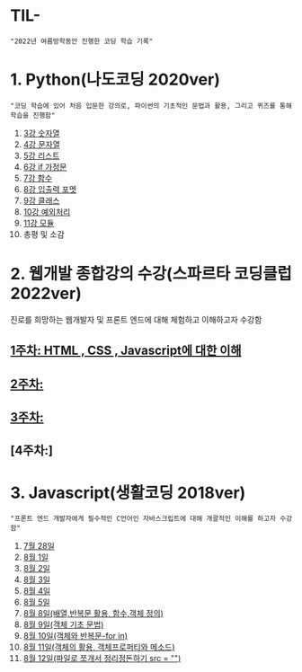 # TIL-

```"2022년 여름방학동안 진행한 코딩 학습 기록"```

# 1. Python(나도코딩 2020ver)

```"코딩 학습에 있어 처음 입문한 강의로, 파이썬의 기초적인 문법과 활용, 그리고 퀴즈를 통해 학습을 진행함"```

1. [3강 숫자열](https://github.com/ThovenhairWorrior/-1-/blob/main/README.md)
2. [4강 문자열](https://github.com/ThovenhairWorrior/6-23-/blob/main/README.md)
3. [5강 리스트](https://github.com/ThovenhairWorrior/6.25-/blob/main/README.md)
4. [6강 if 가정문](https://github.com/ThovenhairWorrior/6.28-/blob/main/README.md)
5. [7강 함수](https://github.com/ThovenhairWorrior/7-1-/blob/main/README.md)
6. [8강 입출력 포멧](https://github.com/ThovenhairWorrior/7-8-/blob/main/README.md)
7. [9강 클래스](https://github.com/ThovenhairWorrior/7-10-/blob/main/README.md)
8. [10강 예외처리](https://github.com/ThovenhairWorrior/7-15-/blob/main/README.md)
9. [11강 모듈](https://github.com/ThovenhairWorrior/7-17-/blob/main/README.md)
10. 총평 및 소감


# 2. 웹개발 종합강의 수강(스파르타 코딩클럽 2022ver)
진로를 희망하는 웹개발자 및 프론트 엔드에 대해 체험하고 이해하고자 수강함

## [1주차: HTML , CSS , Javascript에 대한 이해](https://github.com/ThovenhairWorrior/7-11-/blob/main/README.md)

## [2주차:](https://github.com/ThovenhairWorrior/7-21-/blob/main/README.md)

## [3주차:](https://github.com/ThovenhairWorrior/7-25-/blob/main/README.md)

## [4주차:]


# 3. Javascript(생활코딩 2018ver)

```"프론트 엔드 개발자에게 필수적인 C언어인 자바스크립트에 대해 개괄적인 이해를 하고자 수강함"```

1. [7월 28일](https://github.com/ThovenhairWorrior/7-28-/blob/main/README.md)
2. [8월 1일](https://github.com/ThovenhairWorrior/8-1-/blob/main/README.md)
3. [8월 2일](https://github.com/ThovenhairWorrior/8-2-/blob/main/README.md)
4. [8월 3일](https://github.com/ThovenhairWorrior/8-3-/blob/main/README.md)
5. [8월 4일](https://github.com/ThovenhairWorrior/8-4-/blob/main/README.md)
6. [8월 5일](https://github.com/ThovenhairWorrior/8-5-/blob/main/README.md)
7. [8월 8일(배열,반복문 활용, 함수,객체 정의)](https://github.com/ThovenhairWorrior/8-8-/blob/main/README.md)
8. [8월 9일(객체 기초 문법)](https://github.com/ThovenhairWorrior/8-9-/blob/main/README.md)
9. [8월 10일(객체와 반복문-for in)](https://github.com/ThovenhairWorrior/TIL-/blob/master/Javascript(%EC%83%9D%ED%99%9C%EC%BD%94%EB%94%A9)%20Readme%20%EB%AA%A8%EC%9D%8C/%EC%83%9D%ED%99%9C%EC%BD%94%EB%94%A9(31%EA%B0%95).md)
10. [8월 11일(객체의 활용, 객체프로퍼티와 메소드)](https://github.com/ThovenhairWorrior/8-11-/blob/main/README.md) 
11. [8월 12일(파일로 쪼개서 정리정돈하기 src = "")](https://github.com/ThovenhairWorrior/8-12-/blob/main/README.md)



